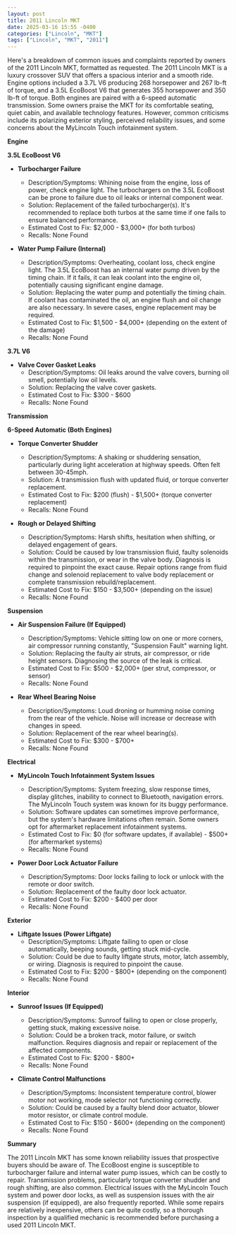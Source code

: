 ```yaml
---
layout: post
title: 2011 Lincoln MKT
date: 2025-03-16 15:55 -0400
categories: ["Lincoln", "MKT"]
tags: ["Lincoln", "MKT", "2011"]
---
```

Here's a breakdown of common issues and complaints reported by owners of the 2011 Lincoln MKT, formatted as requested. The 2011 Lincoln MKT is a luxury crossover SUV that offers a spacious interior and a smooth ride. Engine options included a 3.7L V6 producing 268 horsepower and 267 lb-ft of torque, and a 3.5L EcoBoost V6 that generates 355 horsepower and 350 lb-ft of torque. Both engines are paired with a 6-speed automatic transmission. Some owners praise the MKT for its comfortable seating, quiet cabin, and available technology features. However, common criticisms include its polarizing exterior styling, perceived reliability issues, and some concerns about the MyLincoln Touch infotainment system.

**Engine**

**3.5L EcoBoost V6**

*   **Turbocharger Failure**
    *   Description/Symptoms: Whining noise from the engine, loss of power, check engine light. The turbochargers on the 3.5L EcoBoost can be prone to failure due to oil leaks or internal component wear.
    *   Solution: Replacement of the failed turbocharger(s). It's recommended to replace both turbos at the same time if one fails to ensure balanced performance.
    *   Estimated Cost to Fix: $2,000 - $3,000+ (for both turbos)
    *   Recalls: None Found

*   **Water Pump Failure (Internal)**
    *   Description/Symptoms: Overheating, coolant loss, check engine light. The 3.5L EcoBoost has an internal water pump driven by the timing chain. If it fails, it can leak coolant into the engine oil, potentially causing significant engine damage.
    *   Solution: Replacing the water pump and potentially the timing chain. If coolant has contaminated the oil, an engine flush and oil change are also necessary. In severe cases, engine replacement may be required.
    *   Estimated Cost to Fix: $1,500 - $4,000+ (depending on the extent of the damage)
    *   Recalls: None Found

**3.7L V6**

*   **Valve Cover Gasket Leaks**
    *   Description/Symptoms: Oil leaks around the valve covers, burning oil smell, potentially low oil levels.
    *   Solution: Replacing the valve cover gaskets.
    *   Estimated Cost to Fix: $300 - $600
    *   Recalls: None Found

**Transmission**

**6-Speed Automatic (Both Engines)**

*   **Torque Converter Shudder**
    *   Description/Symptoms: A shaking or shuddering sensation, particularly during light acceleration at highway speeds. Often felt between 30-45mph.
    *   Solution: A transmission flush with updated fluid, or torque converter replacement.
    *   Estimated Cost to Fix: $200 (flush) - $1,500+ (torque converter replacement)
    *   Recalls: None Found

*   **Rough or Delayed Shifting**
    *   Description/Symptoms: Harsh shifts, hesitation when shifting, or delayed engagement of gears.
    *   Solution: Could be caused by low transmission fluid, faulty solenoids within the transmission, or wear in the valve body. Diagnosis is required to pinpoint the exact cause. Repair options range from fluid change and solenoid replacement to valve body replacement or complete transmission rebuild/replacement.
    *   Estimated Cost to Fix: $150 - $3,500+ (depending on the issue)
    *   Recalls: None Found

**Suspension**

*   **Air Suspension Failure (If Equipped)**
    *   Description/Symptoms: Vehicle sitting low on one or more corners, air compressor running constantly, "Suspension Fault" warning light.
    *   Solution: Replacing the faulty air struts, air compressor, or ride height sensors. Diagnosing the source of the leak is critical.
    *   Estimated Cost to Fix: $500 - $2,000+ (per strut, compressor, or sensor)
    *   Recalls: None Found

*   **Rear Wheel Bearing Noise**
    * Description/Symptoms: Loud droning or humming noise coming from the rear of the vehicle. Noise will increase or decrease with changes in speed.
    * Solution: Replacement of the rear wheel bearing(s).
    * Estimated Cost to Fix: $300 - $700+
    * Recalls: None Found

**Electrical**

*   **MyLincoln Touch Infotainment System Issues**
    *   Description/Symptoms: System freezing, slow response times, display glitches, inability to connect to Bluetooth, navigation errors. The MyLincoln Touch system was known for its buggy performance.
    *   Solution: Software updates can sometimes improve performance, but the system's hardware limitations often remain. Some owners opt for aftermarket replacement infotainment systems.
    *   Estimated Cost to Fix: $0 (for software updates, if available) - $500+ (for aftermarket systems)
    *   Recalls: None Found

*   **Power Door Lock Actuator Failure**
    *   Description/Symptoms: Door locks failing to lock or unlock with the remote or door switch.
    *   Solution: Replacement of the faulty door lock actuator.
    *   Estimated Cost to Fix: $200 - $400 per door
    *   Recalls: None Found

**Exterior**

*   **Liftgate Issues (Power Liftgate)**
    *   Description/Symptoms: Liftgate failing to open or close automatically, beeping sounds, getting stuck mid-cycle.
    *   Solution: Could be due to faulty liftgate struts, motor, latch assembly, or wiring. Diagnosis is required to pinpoint the cause.
    *   Estimated Cost to Fix: $200 - $800+ (depending on the component)
    *   Recalls: None Found

**Interior**

*   **Sunroof Issues (If Equipped)**
    *   Description/Symptoms: Sunroof failing to open or close properly, getting stuck, making excessive noise.
    *   Solution: Could be a broken track, motor failure, or switch malfunction. Requires diagnosis and repair or replacement of the affected components.
    *   Estimated Cost to Fix: $200 - $800+
    *   Recalls: None Found

*   **Climate Control Malfunctions**
    *   Description/Symptoms: Inconsistent temperature control, blower motor not working, mode selector not functioning correctly.
    *   Solution: Could be caused by a faulty blend door actuator, blower motor resistor, or climate control module.
    *   Estimated Cost to Fix: $150 - $600+ (depending on the component)
    *   Recalls: None Found

**Summary**

The 2011 Lincoln MKT has some known reliability issues that prospective buyers should be aware of. The EcoBoost engine is susceptible to turbocharger failure and internal water pump issues, which can be costly to repair. Transmission problems, particularly torque converter shudder and rough shifting, are also common. Electrical issues with the MyLincoln Touch system and power door locks, as well as suspension issues with the air suspension (if equipped), are also frequently reported. While some repairs are relatively inexpensive, others can be quite costly, so a thorough inspection by a qualified mechanic is recommended before purchasing a used 2011 Lincoln MKT.

